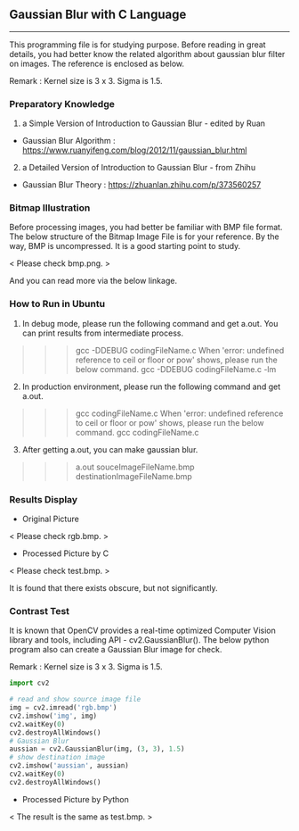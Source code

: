 ## Gaussian Blur with C Language

------

This programming file is for studying purpose. Before reading in great details, you had better know the related algorithm about gaussian blur filter on images. The reference is enclosed as below.

Remark : Kernel size is 3 x 3. Sigma is 1.5.

### Preparatory Knowledge

1. a Simple Version of Introduction to Gaussian Blur - edited by Ruan

- Gaussian Blur Algorithm : https://www.ruanyifeng.com/blog/2012/11/gaussian_blur.html

2. a Detailed Version of Introduction to Gaussian Blur - from Zhihu

- Gaussian Blur Theory : https://zhuanlan.zhihu.com/p/373560257

### Bitmap Illustration

Before processing images, you had better be familiar with BMP file format. The below structure of the Bitmap Image File is for your reference. By the way, BMP is uncompressed. It is a good starting point to study.

< Please check bmp.png. >

And you can read more via the below linkage.

[BMP file format]: https://en.wikipedia.org/wiki/BMP_file_format

### How to Run in Ubuntu

1. In debug mode, please run the following command and get a.out. You can print results from intermediate process.
>>> gcc -DDEBUG codingFileName.c
When 'error: undefined reference to ceil or floor or pow' shows, please run the below command.
>>> gcc -DDEBUG codingFileName.c -lm

2. In production environment, please run the following command and get a.out.
>>> gcc codingFileName.c
When 'error: undefined reference to ceil or floor or pow' shows, please run the below command.
>>> gcc codingFileName.c

3. After getting a.out, you can make gaussian blur.
>>> a.out souceImageFileName.bmp destinationImageFileName.bmp

### Results Display

- Original Picture

< Please check rgb.bmp. >

- Processed Picture by C

< Please check test.bmp. >

It is found that there exists obscure, but not significantly.

### Contrast Test

It is known that OpenCV provides a real-time optimized Computer Vision library and tools, including API - cv2.GaussianBlur(). The below python program also can create a Gaussian Blur image for check.

Remark : Kernel size is 3 x 3. Sigma is 1.5.

```python
import cv2

# read and show source image file
img = cv2.imread('rgb.bmp')
cv2.imshow('img', img)
cv2.waitKey(0)
cv2.destroyAllWindows()
# Gaussian Blur
aussian = cv2.GaussianBlur(img, (3, 3), 1.5)
# show destination image
cv2.imshow('aussian', aussian)
cv2.waitKey(0)
cv2.destroyAllWindows()
```

- Processed Picture by Python

< The result is the same as test.bmp. >
